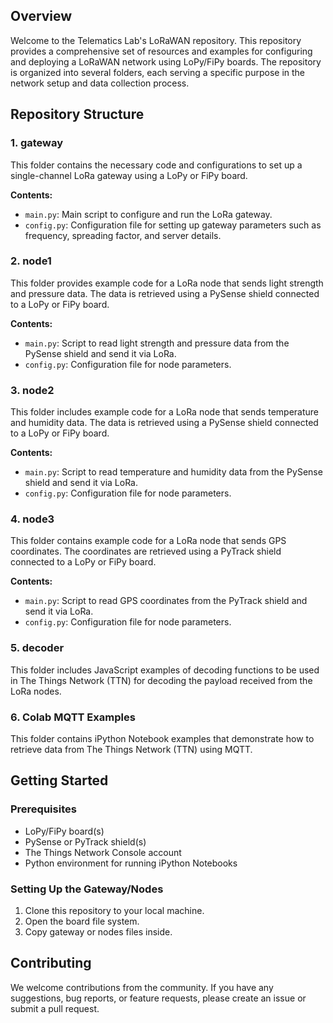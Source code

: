 ## Overview

Welcome to the Telematics Lab's LoRaWAN repository. This repository provides a comprehensive set of resources and examples for configuring and deploying a LoRaWAN network using LoPy/FiPy boards. The repository is organized into several folders, each serving a specific purpose in the network setup and data collection process.

## Repository Structure

### 1. gateway
This folder contains the necessary code and configurations to set up a single-channel LoRa gateway using a LoPy or FiPy board.

**Contents:**
- `main.py`: Main script to configure and run the LoRa gateway.
- `config.py`: Configuration file for setting up gateway parameters such as frequency, spreading factor, and server details.

### 2. node1
This folder provides example code for a LoRa node that sends light strength and pressure data. The data is retrieved using a PySense shield connected to a LoPy or FiPy board.

**Contents:**
- `main.py`: Script to read light strength and pressure data from the PySense shield and send it via LoRa.
- `config.py`: Configuration file for node parameters.

### 3. node2
This folder includes example code for a LoRa node that sends temperature and humidity data. The data is retrieved using a PySense shield connected to a LoPy or FiPy board.

**Contents:**
- `main.py`: Script to read temperature and humidity data from the PySense shield and send it via LoRa.
- `config.py`: Configuration file for node parameters.

### 4. node3
This folder contains example code for a LoRa node that sends GPS coordinates. The coordinates are retrieved using a PyTrack shield connected to a LoPy or FiPy board.

**Contents:**
- `main.py`: Script to read GPS coordinates from the PyTrack shield and send it via LoRa.
- `config.py`: Configuration file for node parameters.

### 5. decoder
This folder includes JavaScript examples of decoding functions to be used in The Things Network (TTN) for decoding the payload received from the LoRa nodes.

### 6. Colab MQTT Examples
This folder contains iPython Notebook examples that demonstrate how to retrieve data from The Things Network (TTN) using MQTT.

## Getting Started

### Prerequisites
- LoPy/FiPy board(s)
- PySense or PyTrack shield(s)
- The Things Network Console account
- Python environment for running iPython Notebooks

### Setting Up the Gateway/Nodes
1. Clone this repository to your local machine.
2. Open the board file system.
3. Copy gateway or nodes files inside.

## Contributing

We welcome contributions from the community. If you have any suggestions, bug reports, or feature requests, please create an issue or submit a pull request.